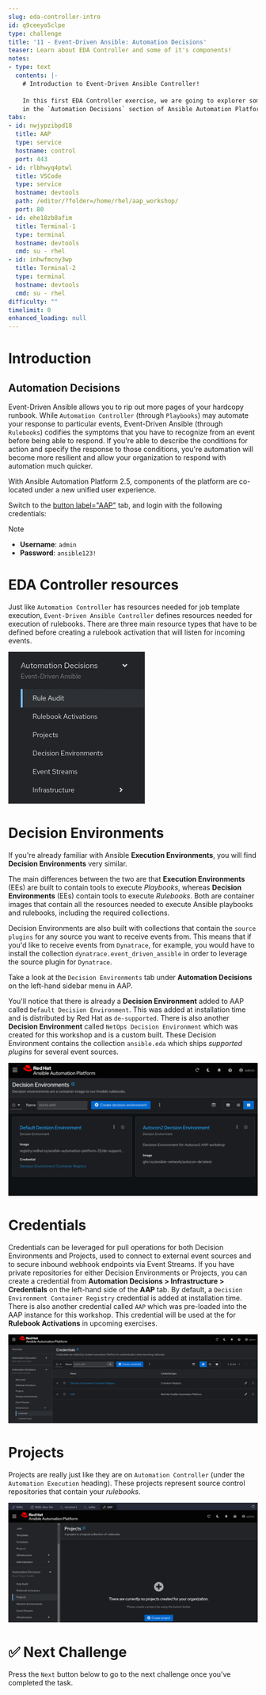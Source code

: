```yaml
---
slug: eda-controller-intro
id: q9ceeyo5clpe
type: challenge
title: '11 - Event-Driven Ansible: Automation Decisions'
teaser: Learn about EDA Controller and some of it's components!
notes:
- type: text
  contents: |-
    # Introduction to Event-Driven Ansible Controller!

    In this first EDA Controller exercise, we are going to explorer some of the components
    in the `Automation Decisions` section of Ansible Automation Platform.
tabs:
- id: nwjypzibpd18
  title: AAP
  type: service
  hostname: control
  port: 443
- id: rlbhwyq4ptwl
  title: VSCode
  type: service
  hostname: devtools
  path: /editor/?folder=/home/rhel/aap_workshop/
  port: 80
- id: ehe18zb8afim
  title: Terminal-1
  type: terminal
  hostname: devtools
  cmd: su - rhel
- id: inhwfmcny3wp
  title: Terminal-2
  type: terminal
  hostname: devtools
  cmd: su - rhel
difficulty: ""
timelimit: 0
enhanced_loading: null
---
```

Introduction
==

## Automation Decisions

Event-Driven Ansible allows you to rip out more pages of your hardcopy runbook. While `Automation Controller` (through `Playbooks`) may automate your response to particular events, Event-Driven Ansible (through `Rulebooks`) codifies the symptoms that you have to recognize from an event before being able to respond. If you're able to describe the conditions for action and specify the response to those conditions, you're automation will become more resilient and allow your organization to respond with automation much quicker.

With Ansible Automation Platform 2.5, components of the platform are co-located under a new unified user experience.

Switch to the [button label="AAP"](tab-0) tab, and login with the following credentials:

> [!NOTE]
> * **Username**: `admin`
> * **Password**: `ansible123!`

EDA Controller resources
===

Just like `Automation Controller` has resources needed for job template execution, `Event-Driven Ansible Controller` defines resources needed for execution of rulebooks.
There are three main resource types that have to be defined before creating a rulebook activation that will listen for incoming events.

![automation decisions](../assets/automation_decisions.png)

Decision Environments
===

If you're already familiar with Ansible **Execution Environments**, you will find **Decision Environments** very similar.

The main differences between the two are that **Execution Environments** (EEs) are built to contain tools to execute *Playbooks*, whereas **Decision Environments** (EEs) contain tools to execute *Rulebooks*. Both are container images that contain all the resources needed to execute Ansible playbooks and rulebooks, including the required collections.

Decision Environments are also built with collections that contain the `source plugins` for any source you want to receive events from. This means that if you'd like to receive events from `Dynatrace`, for example, you would have to install the collection `dynatrace.event_driven_ansible` in order to leverage the source plugin for `Dynatrace`.

Take a look at the `Decision Environments` tab under **Automation Decisions** on the left-hand sidebar menu in AAP.

You'll notice that there is already a **Decision Environment** added to AAP called `Default Decision Environment`. This was added at installation time and is distributed by Red Hat as `de-supported`. There is also another **Decision Environment** called `NetOps Decision Environment` which was created for this workshop and is a custom built. These Decision Environment contains the collection `ansible.eda` which ships *supported plugins* for several event sources.

![eda controller de](../assets/eda_controller_de.png)

Credentials
===

Credentials can be leveraged for pull operations for both Decision Environments and Projects, used to connect to external event sources and to secure inbound webhook endpoints via Event Streams. If you have private repositories for either Decision Environments or Projects, you can create a credential from **Automation Decisions > Infrastructure > Credentials** on the left-hand side of the **AAP** tab. By default, a `Decision Environment Container Registry` credential is added at installation time. There is also another credential called `AAP` which was pre-loaded into the AAP instance for this workshop. This credential will be used at the for **Rulebook Activations** in upcoming exercises.

![eda controller credentials](../assets/eda_controller_credentials.png)

Projects
===

Projects are really just like they are on `Automation Controller` (under the `Automation Execution` heading). These projects represent source control repositories that contain your *rulebooks*.

![eda controller project](../assets/eda_controller_project.png)

✅ Next Challenge
===
Press the `Next` button below to go to the next challenge once you’ve completed the task.
